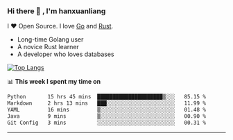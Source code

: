 ### Hi there 👋 , I'm hanxuanliang

<!--
**hanxuanliang/hanxuanliang** is a ✨ _special_ ✨ repository because its `README.md` (this file) appears on your GitHub profile.

Here are some ideas to get you started:

- 🔭 I’m currently working on ...
- 🌱 I’m currently learning ...
- 👯 I’m looking to collaborate on ...
- 🤔 I’m looking for help with ...
- 💬 Ask me about ...
- 📫 How to reach me: ...
- 😄 Pronouns: ...
- ⚡ Fun fact: ...
-->
I ❤ Open Source. I love [Go](https://golang.org) and [Rust](https://www.rust-lang.org/zh-CN/).

* Long-time Golang user
* A novice Rust learner
* A developer who loves databases

[![Top Langs](https://github-readme-stats.vercel.app/api?username=hanxuanliang&show_icons=true&count_private=true&line_height=40)](https://github.com/anuraghazra/github-readme-stats)

📊 **This week I spent my time on**
<!--START_SECTION:waka-->

```txt
Python       15 hrs 45 mins  █████████████████████▒░░░   85.15 %
Markdown     2 hrs 13 mins   ███░░░░░░░░░░░░░░░░░░░░░░   11.99 %
YAML         16 mins         ▒░░░░░░░░░░░░░░░░░░░░░░░░   01.48 %
Java         9 mins          ▒░░░░░░░░░░░░░░░░░░░░░░░░   00.90 %
Git Config   3 mins          ░░░░░░░░░░░░░░░░░░░░░░░░░   00.31 %
```

<!--END_SECTION:waka-->

***
